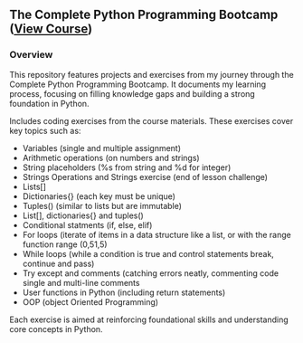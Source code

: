 ## The Complete Python Programming Bootcamp ([View Course](https://www.udemy.com/course/pythonbootcamp/?couponCode=OF83024F))

### Overview
This repository features projects and exercises from my journey through the Complete Python Programming Bootcamp. It documents my learning process, focusing on filling knowledge gaps and building a strong foundation in Python.

Includes coding exercises from the course materials. These exercises cover key topics such as:

* Variables (single and multiple assignment)
* Arithmetic operations (on numbers and strings)
* String placeholders (%s from string and %d for integer)
* Strings Operations and Strings exercise (end of lesson challenge)
* Lists[]
* Dictionaries{} (each key must be unique)
* Tuples() (similar to lists but are immutable)
* List[], dictionaries{} and tuples()
* Conditional statments (if, else, elif)
* For loops (iterate of items in a data structure like a list, or with the range function range (0,51,5)
* While loops (while a condition is true and control statements break, continue and pass)
* Try except and comments (catching errors neatly, commenting code single and multi-line comments
* User functions in Python (including return statements)
* OOP (object Oriented Programming)

Each exercise is aimed at reinforcing foundational skills and understanding core concepts in Python.
